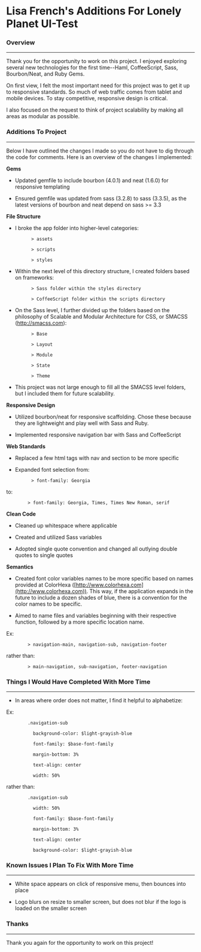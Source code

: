 Lisa French's Additions For Lonely Planet UI-Test
====================



### Overview

------------------------------------------------------------------------------

Thank you for the opportunity to work on this project. I enjoyed exploring several new technologies for the first time--Haml, CoffeeScript, Sass, Bourbon/Neat, and Ruby Gems.

 

On first view, I felt the most important need for this project was to get it up to responsive standards. So much of web traffic comes from tablet and mobile devices. To stay competitive, responsive design is critical.

 

I also focused on the request to think of project scalability by making all areas as modular as possible.

 

### Additions To Project

------------------------------------------------------------------------------

Below I have outlined the changes I made so you do not have to dig through the code for comments. Here is an overview of the changes I implemented:

 

**Gems**

- Updated gemfile to include bourbon (4.0.1) and neat (1.6.0) for responsive templating

- Ensured gemfile was updated from sass (3.2.8) to sass (3.3.5), as the latest versions of bourbon and neat depend on sass >= 3.3

 

**File Structure**

- I broke the app folder into higher-level categories:

        	> assets

        	> scripts

        	> styles

- Within the next level of this directory structure, I created folders based on frameworks:

        	> Sass folder within the styles directory

        	> CoffeeScript folder within the scripts directory

- On the Sass level, I further divided up the folders based on the philosophy of Scalable and Modular Architecture for CSS, or SMACSS (http://smacss.com):

        	> Base

        	> Layout

        	> Module

        	> State

        	> Theme

- This project was not large enough to fill all the SMACSS level folders, but I included them for future scalability.

 

**Responsive Design**

- Utilized bourbon/neat for responsive scaffolding. Chose these because they are lightweight and play well with Sass and Ruby.

- Implemented responsive navigation bar with Sass and CoffeeScript

 

**Web Standards**

- Replaced a few html tags with nav and section to be more specific

- Expanded font selection from:

        	> font-family: Georgia

to:

        	> font-family: Georgia, Times, Times New Roman, serif

 

**Clean Code**

- Cleaned up whitespace where applicable

- Created and utilized Sass variables

- Adopted single quote convention and changed all outlying double quotes to single quotes

 

**Semantics**

- Created font color variables names to be more specific based on names provided at ColorHexa ([http://www.colorhexa.com](http://www.colorhexa.com)). This way, if the application expands in the future to include a dozen shades of blue, there is a convention for the color names to be specific.

- Aimed to name files and variables beginning with their respective function, followed by a more specific location name.

Ex:

        	> navigation-main, navigation-sub, navigation-footer

rather than:

        	> main-navigation, sub-navigation, footer-navigation

 

### Things I Would Have Completed With More Time

------------------------------------------------------------------------------

- In areas where order does not matter, I find it helpful to alphabetize:

Ex:

        	.navigation-sub

        	  background-color: $light-grayish-blue

        	  font-family: $base-font-family

        	  margin-bottom: 3%

        	  text-align: center

        	  width: 50%

rather than:

        	.navigation-sub

        	  width: 50%

        	  font-family: $base-font-family

        	  margin-bottom: 3%

        	  text-align: center

        	  background-color: $light-grayish-blue

 

### Known Issues I Plan To Fix With More Time

------------------------------------------------------------------------------

- White space appears on click of responsive menu, then bounces into place

- Logo blurs on resize to smaller screen, but does not blur if the logo is loaded on the smaller screen

 

### Thanks

------------------------------------------------------------------------------

Thank you again for the opportunity to work on this project!

